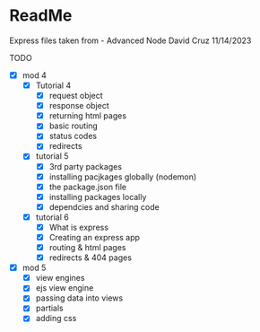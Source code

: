 # ReadMe

Express files taken from - Advanced Node
David Cruz
11/14/2023

TODO

- [x] mod 4
  - [x] Tutorial 4
    - [x] request object
    - [x] response object
    - [x] returning html pages
    - [x] basic routing
    - [x] status codes
    - [x] redirects
  - [x] tutorial 5
    - [x] 3rd party packages
    - [x] installing pacjkages globally (nodemon)
    - [x] the package.json file
    - [x] installing packages locally
    - [x] dependcies and sharing code
  - [x] tutorial 6
    - [x] What is express
    - [x] Creating an express app
    - [x] routing & html pages
    - [x] redirects & 404 pages
- [x] mod 5
  - [x] view engines
  - [x]  ejs view engine
  - [x]  passing data into views
  - [x]  partials
  - [x]  adding css
